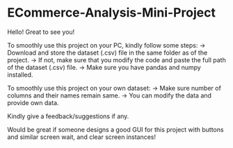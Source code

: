 # ECommerce-Analysis-Mini-Project

Hello! Great to see you!

To smoothly use this project on your PC, kindly follow some steps: -> Download and store the dataset (.csv) file in the same folder as of the project. -> If not, make sure that you modify the code and paste the full path of the dataset (.csv) file. -> Make sure you have pandas and numpy installed.

To smoothly use this project on your own dataset: -> Make sure number of columns and their names remain same. -> You can modify the data and provide own data.

Kindly give a feedback/suggestions if any.

Would be great if someone designs a good GUI for this project with buttons and similar screen wait, and clear screen instances!
